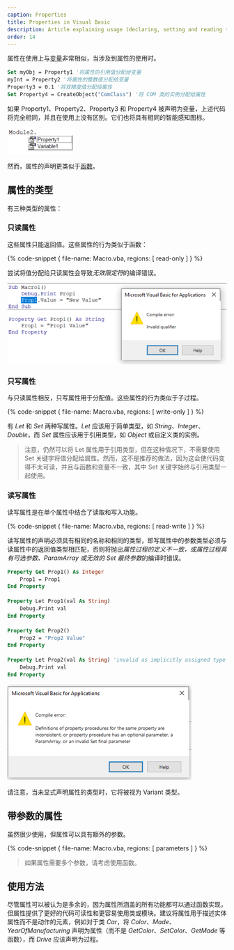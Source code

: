```yaml
---
caption: Properties
title: Properties in Visual Basic
description: Article explaining usage (declaring, setting and reading the values) of properties in Visual Basic. Difference between properties and variables
order: 14
---
```

属性在使用上与[变量](/visual-basic/variables/declaration/)非常相似，当涉及到属性的使用时。

~~~ vb jagged
Set myObj = Property1 '将属性的引用值分配给变量
myInt = Property2 '将属性的整数值分配给变量
Property3 = 0.1 '将双精度值分配给属性
Set Property4 = CreateObject("ComClass") '将 COM 类的实例分配给属性
~~~

如果 Property1、Property2、Property3 和 Property4 被声明为变量，上述代码将完全相同，并且在使用上没有区别。它们也将具有相同的智能感知图标。

![属性和变量的智能感知](property-intellisense.png)

然而，属性的声明更类似于[函数](/visual-basic/functions/)。

## 属性的类型

有三种类型的属性：

### 只读属性

这些属性只能返回值。这些属性的行为类似于函数：

{% code-snippet { file-name: Macro.vba, regions: [ read-only ] } %}

尝试将值分配给只读属性会导致*无效限定符*的编译错误。

![尝试将值分配给只读属性时的无效限定符错误](invalid-qualifier-error.png)

### 只写属性

与只读属性相反，只写属性用于分配值。这些属性的行为类似于子过程。

{% code-snippet { file-name: Macro.vba, regions: [ write-only ] } %}

有 *Let* 和 *Set* 两种写属性。*Let* 应该用于简单类型，如 *String*、*Integer*、*Double*，而 *Set* 属性应该用于引用类型，如 *Object* 或自定义类的实例。

> 注意，仍然可以将 Let 属性用于引用类型，但在这种情况下，不需要使用 Set 关键字将值分配给属性。然而，这不是推荐的做法，因为这会使代码变得不太可读，并且与函数和变量不一致，其中 Set 关键字始终与引用类型一起使用。

### 读写属性

读写属性是在单个属性中结合了读取和写入功能。

{% code-snippet { file-name: Macro.vba, regions: [ read-write ] } %}

读写属性的声明必须具有相同的名称和相同的类型，即写属性中的参数类型必须与读属性中的返回值类型相匹配，否则将抛出*属性过程的定义不一致，或属性过程具有可选参数、ParamArray 或无效的 Set 最终参数*的编译时错误。

~~~ vb
Property Get Prop1() As Integer
    Prop1 = Prop1
End Property

Property Let Prop1(val As String)
    Debug.Print val
End Property

Property Get Prop2()
    Prop2 = "Prop2 Value"
End Property

Property Let Prop2(val As String) 'invalid as implicitly assigned type is Variant
    Debug.Print val
End Property
~~~



![不一致的属性错误](inconsistent-property-error.png)

请注意，当未显式声明属性的类型时，它将被视为 Variant 类型。

## 带参数的属性

虽然很少使用，但属性可以具有额外的参数。

{% code-snippet { file-name: Macro.vba, regions: [ parameters ] } %}

> 如果属性需要多个参数，请考虑使用函数。

## 使用方法

尽管属性可以被认为是多余的，因为属性所涵盖的所有功能都可以通过函数实现，但属性提供了更好的代码可读性和更容易使用类或模块。建议将属性用于描述实体属性而不是动作的元素，例如对于类 *Car*，将 *Color*、*Made*、*YearOfManufacturing* 声明为属性（而不是 *GetColor*、*SetColor*、*GetMade* 等函数），而 *Drive* 应该声明为过程。